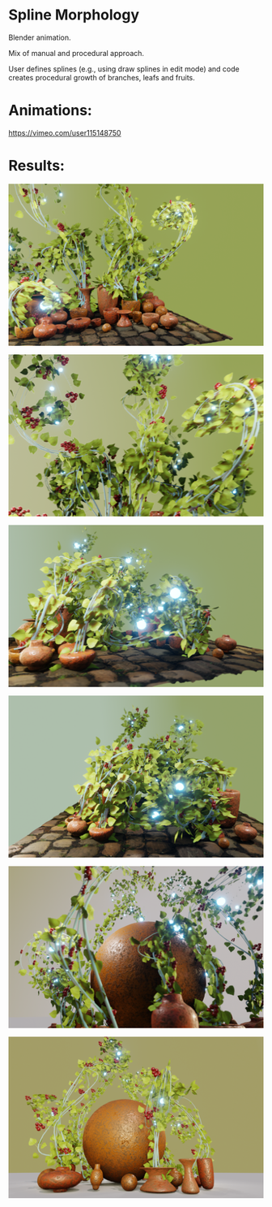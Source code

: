 
# Spline Morphology

Blender animation.

Mix of manual and procedural approach.

User defines splines (e.g., using draw splines in edit mode) and code creates procedural growth of branches, leafs and fruits.

# Animations:

https://vimeo.com/user115148750

# Results:

![](img/a1/0341.png)

![](img/a1/0432.png)

![](img/a2/0312.png)

![](img/a2/0603.png)

![](img/a3/0347.png)

![](img/a3/0528.png)

